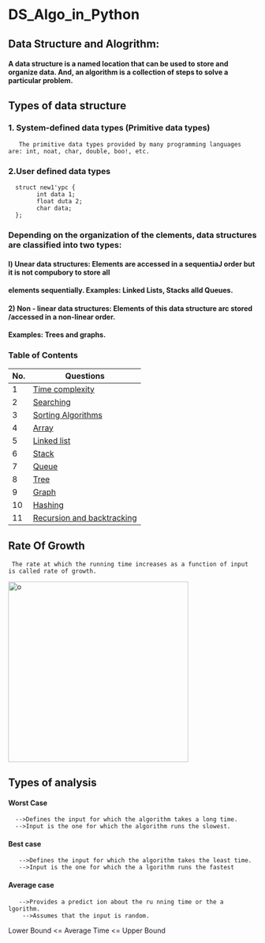 # DS_Algo_in_Python

## Data Structure and Alogrithm: 
#### A data structure is a named location that can be used to store and organize data. And, an algorithm is a collection of steps to solve a particular problem.
## Types of data structure
### 1. System-defined data types (Primitive data types)
       The primitive data types provided by many programming languages are: int, noat, char, double, boo!, etc. 
### 2.User defined data types 
      struct new1'ypc { 
            int data 1; 
            float duta 2; 
            char data; 
      };
      
### Depending on the organization of the clements, data structures are classified into two types: 
#### l) Unear data structures: Elements are accessed in a sequentiaJ order but it is not compubory to store all 
####    elements sequentially. Examples: Linked Lists, Stacks alld Queues. 
#### 2) Non - linear data structures: Elements of this data structure arc stored /accessed in a non-linear order. 
####    Examples: Trees and graphs.      
### Table of Contents

| No. | Questions                                                                                                                                                         |
| --- | ----------------------------------------------------------------------------------------------------------------------------------------------------------------- |
| 1   | [Time complexity](#what-are-the-possible-ways-to-create-objects-in-javascript)                                         |
| 2   | [Searching](#what-is-a-prototype-chain)                                                                                                             |
| 3   | [Sorting Algorithms](#what-is-the-difference-between-call-apply-and-bind)                                                        |
| 4   | [Array](#what-is-the-difference-between-call-apply-and-bind)                                                        |
| 5   | [Linked list](#what-is-the-difference-between-call-apply-and-bind)                                                        |
| 6   | [Stack](#what-is-the-difference-between-call-apply-and-bind)                                                        |
| 7   | [Queue](#what-is-the-difference-between-call-apply-and-bind)                                                        |
| 8   | [Tree](#what-is-the-difference-between-call-apply-and-bind)                                                        |
| 9   | [Graph](#what-is-the-difference-between-call-apply-and-bind)                                                        |
| 10  | [Hashing](#what-is-the-difference-between-call-apply-and-bind)                                                        |
| 11  | [Recursion and backtracking](#what-is-the-difference-between-call-apply-and-bind)                                                        |





## Rate Of Growth
     The rate at which the running time increases as a function of input is called rate of growth.
<img width="365" alt="o" src="https://user-images.githubusercontent.com/78050476/180866333-14976985-3f11-41a9-b41c-a50036ab1412.png">     






## Types of analysis
#### Worst Case 
      -->Defines the input for which the algorithm takes a long time. 
      -->Input is the one for which the algorithm runs the slowest. 

#### Best case
       -->Defines the input for which the algorithm takes the least time. 
       -->Input is the one for which the a lgorithm runs the fastest
#### Average case
       -->Provides a predict ion about the ru nning time or the a lgorithm. 
        -->Assumes that the input is random. 
        
   Lower Bound <= Average Time <= Upper Bound     


